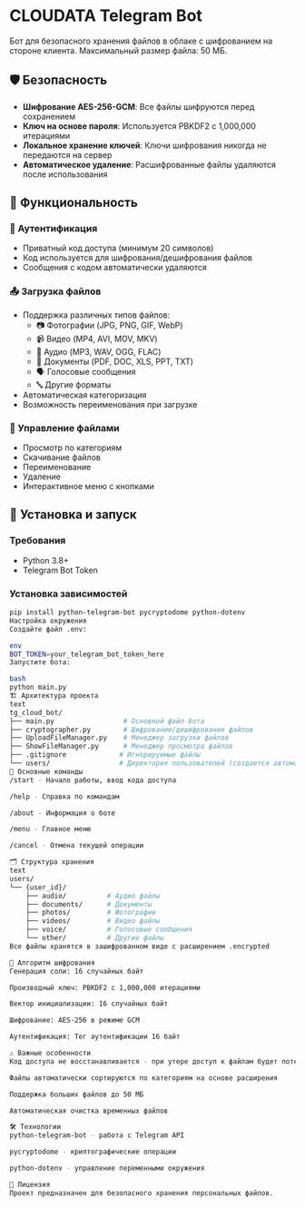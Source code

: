 # CLOUDATA Telegram Bot

Бот для безопасного хранения файлов в облаке с шифрованием на стороне клиента. Максимальный размер файла: 50 МБ.

## 🛡️ Безопасность

- **Шифрование AES-256-GCM**: Все файлы шифруются перед сохранением
- **Ключ на основе пароля**: Используется PBKDF2 с 1,000,000 итерациями
- **Локальное хранение ключей**: Ключи шифрования никогда не передаются на сервер
- **Автоматическое удаление**: Расшифрованные файлы удаляются после использования

## 📁 Функциональность

### 🔐 Аутентификация
- Приватный код доступа (минимум 20 символов)
- Код используется для шифрования/дешифрования файлов
- Сообщения с кодом автоматически удаляются

### 📤 Загрузка файлов
- Поддержка различных типов файлов:
  - 📷 Фотографии (JPG, PNG, GIF, WebP)
  - 📹 Видео (MP4, AVI, MOV, MKV)
  - 🎵 Аудио (MP3, WAV, OGG, FLAC)
  - 📄 Документы (PDF, DOC, XLS, PPT, TXT)
  - 🗣️ Голосовые сообщения
  - 🔤 Другие форматы
- Автоматическая категоризация
- Возможность переименования при загрузке

### 📂 Управление файлами
- Просмотр по категориям
- Скачивание файлов
- Переименование
- Удаление
- Интерактивное меню с кнопками

## 🚀 Установка и запуск

### Требования
- Python 3.8+
- Telegram Bot Token

### Установка зависимостей

```bash
pip install python-telegram-bot pycryptodome python-dotenv
Настройка окружения
Создайте файл .env:

env
BOT_TOKEN=your_telegram_bot_token_here
Запустите бота:

bash
python main.py
🏗️ Архитектура проекта
text
tg_cloud_bot/
├── main.py                 # Основной файл бота
├── cryptographer.py        # Шифрование/дешифрование файлов
├── UploadFileManager.py    # Менеджер загрузки файлов
├── ShowFileManager.py      # Менеджер просмотра файлов
├── .gitignore             # Игнорируемые файлы
└── users/                 # Директория пользователей (создается автоматически)
🔧 Основные команды
/start - Начало работы, ввод кода доступа

/help - Справка по командам

/about - Информация о боте

/menu - Главное меню

/cancel - Отмена текущей операции

🗂️ Структура хранения
text
users/
└── {user_id}/
    ├── audio/          # Аудио файлы
    ├── documents/      # Документы
    ├── photos/         # Фотографии
    ├── videos/         # Видео файлы
    ├── voice/          # Голосовые сообщения
    └── other/          # Другие файлы
Все файлы хранятся в зашифрованном виде с расширением .encrypted

🔐 Алгоритм шифрования
Генерация соли: 16 случайных байт

Производный ключ: PBKDF2 с 1,000,000 итерациями

Вектор инициализации: 16 случайных байт

Шифрование: AES-256 в режиме GCM

Аутентификация: Тег аутентификации 16 байт

⚠️ Важные особенности
Код доступа не восстанавливается - при утере доступ к файлам будет потерян

Файлы автоматически сортируются по категориям на основе расширения

Поддержка больших файлов до 50 МБ

Автоматическая очистка временных файлов

🛠️ Технологии
python-telegram-bot - работа с Telegram API

pycryptodome - криптографические операции

python-dotenv - управление переменными окружения

📄 Лицензия
Проект предназначен для безопасного хранения персональных файлов.
